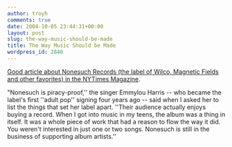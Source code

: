 ```yaml
---
author: troyh
comments: true
date: 2004-10-05 23:44:31+00:00
layout: post
slug: the-way-music-should-be-made
title: The Way Music Should be Made
wordpress_id: 2848
---
```


[Good article about Nonesuch Records (the label of Wilco, Magnetic Fields and other favorites) in the NYTimes Magazine](http://www.nytimes.com/2004/10/03/magazine/03NONESUCH.html?oref=login).

"Nonesuch is piracy-proof,'' the singer Emmylou Harris -- who became the label's first ''adult pop'' signing four years ago -- said when I asked her to list the things that set her label apart. ''Their audience actually enjoys buying a record. When I got into music in my teens, the album was a thing in itself. It was a whole piece of work that had a reason to flow the way it did. You weren't interested in just one or two songs. Nonesuch is still in the business of supporting album artists.''
